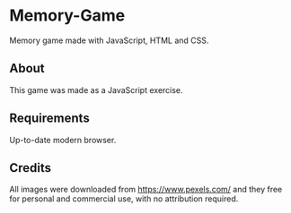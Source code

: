 # Memory-Game
Memory game made with JavaScript, HTML and CSS.

## About
This game was made as a JavaScript exercise.

## Requirements

Up-to-date modern browser.

## Credits

All images were downloaded from https://www.pexels.com/ and they free for personal and commercial use,
with no attribution required. 